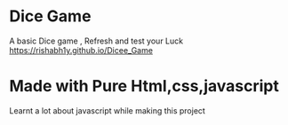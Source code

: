 # Dice Game
A basic Dice game , Refresh and test your Luck 
<br>
<a>https://rishabh1y.github.io/Dicee_Game</a>
# Made with Pure Html,css,javascript
Learnt a lot about javascript while making this project 
